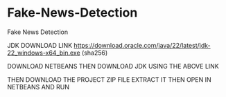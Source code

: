 # Fake-News-Detection
Fake News Detection

JDK DOWNLOAD LINK
https://download.oracle.com/java/22/latest/jdk-22_windows-x64_bin.exe (sha256)

DOWNLOAD NETBEANS THEN DOWNLOAD JDK USING THE ABOVE LINK

THEN DOWNLOAD THE PROJECT ZIP FILE EXTRACT IT
THEN OPEN IN NETBEANS AND RUN
